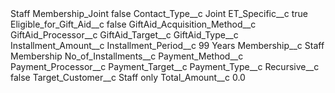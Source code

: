 <?xml version="1.0" encoding="UTF-8"?>
<CustomMetadata xmlns="http://soap.sforce.com/2006/04/metadata" xmlns:xsi="http://www.w3.org/2001/XMLSchema-instance" xmlns:xsd="http://www.w3.org/2001/XMLSchema">
    <label>Staff Membership_Joint</label>
    <protected>false</protected>
    <values>
        <field>Contact_Type__c</field>
        <value xsi:type="xsd:string">Joint</value>
    </values>
    <values>
        <field>ET_Specific__c</field>
        <value xsi:type="xsd:boolean">true</value>
    </values>
    <values>
        <field>Eligible_for_Gift_Aid__c</field>
        <value xsi:type="xsd:boolean">false</value>
    </values>
    <values>
        <field>GiftAid_Acquisition_Method__c</field>
        <value xsi:nil="true"/>
    </values>
    <values>
        <field>GiftAid_Processor__c</field>
        <value xsi:nil="true"/>
    </values>
    <values>
        <field>GiftAid_Target__c</field>
        <value xsi:nil="true"/>
    </values>
    <values>
        <field>GiftAid_Type__c</field>
        <value xsi:nil="true"/>
    </values>
    <values>
        <field>Installment_Amount__c</field>
        <value xsi:nil="true"/>
    </values>
    <values>
        <field>Installment_Period__c</field>
        <value xsi:type="xsd:string">99 Years</value>
    </values>
    <values>
        <field>Membership__c</field>
        <value xsi:type="xsd:string">Staff Membership</value>
    </values>
    <values>
        <field>No_of_Installments__c</field>
        <value xsi:nil="true"/>
    </values>
    <values>
        <field>Payment_Method__c</field>
        <value xsi:nil="true"/>
    </values>
    <values>
        <field>Payment_Processor__c</field>
        <value xsi:nil="true"/>
    </values>
    <values>
        <field>Payment_Target__c</field>
        <value xsi:nil="true"/>
    </values>
    <values>
        <field>Payment_Type__c</field>
        <value xsi:nil="true"/>
    </values>
    <values>
        <field>Recursive__c</field>
        <value xsi:type="xsd:boolean">false</value>
    </values>
    <values>
        <field>Target_Customer__c</field>
        <value xsi:type="xsd:string">Staff only</value>
    </values>
    <values>
        <field>Total_Amount__c</field>
        <value xsi:type="xsd:double">0.0</value>
    </values>
</CustomMetadata>
